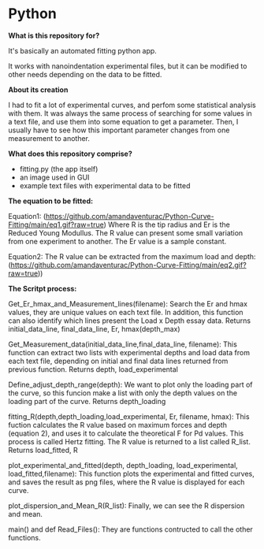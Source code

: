 # Python
 
 <b>What is this repository for?</b>

It's basically an automated fitting python app.

It works with nanoindentation experimental files, but it can be modified to other needs depending on the data to be fitted.

 <b>About its creation</b>
 
I had to fit a lot of experimental curves, and perfom some statistical analysis with them.
It was always the same process of searching for some values in a text file, and use them into some equation to get a parameter. Then,  I usually have to see how this important parameter changes from one measurement to another. 

 <b>What does this repository comprise?</b>

- fitting.py (the app itself)
- an image used in GUI 
- example text files with experimental data to be fitted

<b>The equation to be fitted:</b>

Equation1:
(https://github.com/amandaventurac/Python-Curve-Fitting/main/eq1.gif?raw=true)
Where R is the tip radius and Er is the Reduced Young Modullus.
The R value can present some small variation from one experiment to another. The Er value is a sample constant.

Equation2:
The R value can be extracted from the maximum load and depth:
(https://github.com/amandaventurac/Python-Curve-Fitting/main/eq2.gif?raw=true))



<b>The Scritpt process:</b> 
 
Get_Er_hmax_and_Measurement_lines(filename):
Search the Er and hmax values, they are unique values on each text file. In addition, this function can also identify which lines present the Load x Depth           essay data.
 Returns initial_data_line, final_data_line, Er, hmax(depth_max)

Get_Measurement_data(initial_data_line,final_data_line, filename):
This function can extract two lists with experimental depths and load data from each text file, depending on initial and final data lines returned from previous function.
 Returns depth, load_experimental

Define_adjust_depth_range(depth):
We want to plot only the loading part of the curve, so this funcion make a list with only the depth values on the loading part of the curve.
 Returns depth_loading

fitting_R(depth,depth_loading,load_experimental, Er, filename, hmax):
This fuction calculates the R value based on maximum forces and depth (equation 2), and uses it to calculate the theoretical F for Pd values. This process is called Hertz fitting. The R value is returned to a list called R_list.
 Returns load_fitted, R 
 
plot_experimental_and_fitted(depth, depth_loading, load_experimental, load_fitted,filename):
This function plots the experimental and fitted curves, and saves the result as png files, where the R value is displayed for each curve.

plot_dispersion_and_Mean_R(R_list):
Finally, we can see the R dispersion and mean. 

main() and def Read_Files():
They are functions contructed to call the other functions.




